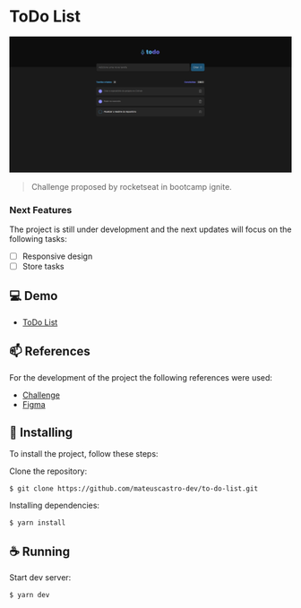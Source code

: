 # ToDo List

<img src="./.github/example.png" alt="ToDo List Example">

> Challenge proposed by rocketseat in bootcamp ignite.

### Next Features

The project is still under development and the next updates will focus on the following tasks:

- [ ] Responsive design
- [ ] Store tasks

## 💻 Demo

- [ToDo List](https://to-do-list-inky-xi.vercel.app/)

## 📫 References

For the development of the project the following references were used:

- [Challenge](https://efficient-sloth-d85.notion.site/Desafio-01-Praticando-os-conceitos-do-ReactJS-91fd63dd1a5b4a2796152de293ec1074)
- [Figma](https://www.figma.com/file/0n0zDN7zbzhRbaEO74Xesx/ToDo-List/duplicate)

## 🚀 Installing

To install the project, follow these steps:

Clone the repository:

```
$ git clone https://github.com/mateuscastro-dev/to-do-list.git
```

Installing dependencies:

```
$ yarn install
```

## ☕ Running

Start dev server:

```
$ yarn dev
```
